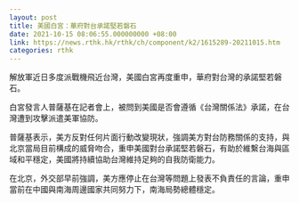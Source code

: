 ```yaml
---
layout: post
title: 美國白宮：華府對台承諾堅若磐石
date: 2021-10-15 08:06:55.000000000 +08:00
link: https://news.rthk.hk/rthk/ch/component/k2/1615289-20211015.htm
categories: rthk
---
```


解放軍近日多度派戰機飛近台灣，美國白宮再度重申，華府對台灣的承諾堅若磐石。

白宮發言人普薩基在記者會上，被問到美國是否會遵循《台灣關係法》承諾，在台灣遭到攻擊派遣美軍協防。

普薩基表示，美方反對任何片面行動改變現狀，強調美方對台防務關係的支持，與北京當局目前構成的威脅吻合，重申美國對台承諾堅若磐石，有助於維繫台海與區域和平穩定，美國將持續協助台灣維持足夠的自我防衛能力。

在北京，外交部早前強調，美方應停止在台灣等問題上發表不負責任的言論，重申當前在中國與南海周邊國家共同努力下，南海局勢總體穩定。
